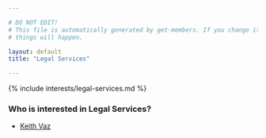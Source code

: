 ```yaml
---

# DO NOT EDIT!
# This file is automatically generated by get-members. If you change it, bad
# things will happen.

layout: default
title: "Legal Services"

---
```


{% include interests/legal-services.md %}

### Who is interested in Legal Services?


* [Keith Vaz](../members/keith-vaz.html)
